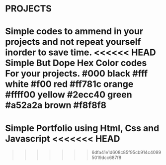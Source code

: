 # PROJECTS
Simple codes to ammend in your projects and not repeat yourself inorder to save time.
<<<<<< HEAD
Simple But Dope  Hex Color codes For your projects.
#000 black
#fff white
#f00 red
#ff781c orange
#ffff00 yellow
#2ecc40 green
#a52a2a brown
#f8f8f8
=======
Simple Portfolio using Html, Css and Javascript
<<<<<<< HEAD
=======
>>>>>>> 6dfa41e1d608c85f95cb914c40995019dcc687f8
>>>>>>> 

